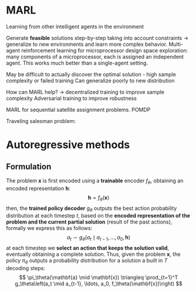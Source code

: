 # MARL

Learning from other intelligent agents in the environment

Generate **feasible** solutions step-by-step taking into account constraints -> generalize to new environments and learn more complex behavior. 
Multi-agent reinforcement learning for microprocessor design space exploration: many components of a microprocessor, each is assigned an independent agent. This works much better than a single-agent setting. 

May be difficult to actually discover the optimal solution - high sample complexity or failed training
Can generalize poorly to new distribution

How can MARL help? -> decentralized training to improve sample complexity
Adversarial training to improve robustness

MARL for sequential satellite assignment problems. POMDP

Traveling salesman problem: 

# Autoregressive methods



## Formulation

The problem $\textbf{x}$ is first encoded using a **trainable** encoder $f_\theta$, obtaining an encoded representation $\textbf{h}$: 
$$
\mathbf{h}=f_\theta(\mathbf{x})
$$
then, the **trained policy decoder** $g_\theta$ outputs the best action probability distribution at each timestep $t$, based on the **encoded representation of the problem and the current partial solution** (result of the past actions), formally we express this as follows:
$$
a_t \sim g_\theta\left(a_t \mid a_{t-1}, \ldots, a_0, \mathbf{h}\right)
$$
at each timestep we **select an action that keeps the solution valid**, eventually obtaining a complete solution. Thus, given the problem $\mathbf{x}$, the policy $\pi_\theta$ outputs a probability distribution for a solution a built in $T$ decoding steps:
$$
\pi_\theta(\mathbf{a} \mid \mathbf{x}) \triangleq \prod_{t=1}^T g_\theta\left(a_t \mid a_{t-1}, \ldots, a_0, f_\theta(\mathbf{x})\right)
$$